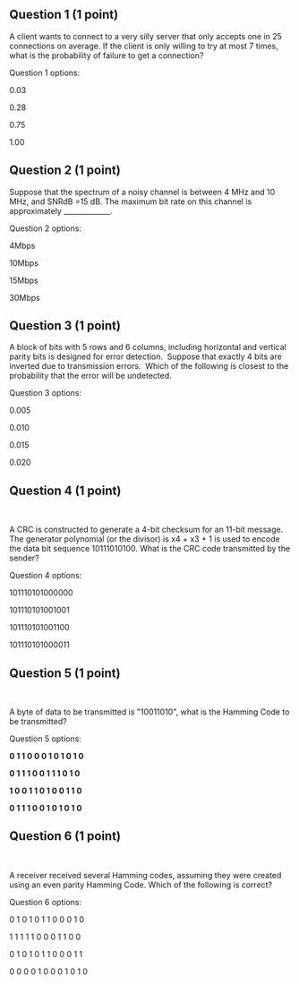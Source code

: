 
## **Question 1** (1 point)

A client wants to connect to a very silly server that only accepts one in 25 connections on average. If the client is only willing to try at most 7 times, what is the probability of failure to get a connection?

Question 1 options:

0.03

0.28

0.75

1.00

## **Question 2** (1 point)

Suppose that the spectrum of a noisy channel is between 4 MHz and 10 MHz, and SNRdB =15 dB. The maximum bit rate on this channel is approximately _____________.

Question 2 options:

4Mbps

10Mbps

15Mbps

30Mbps

## **Question 3** (1 point)

A block of bits with 5 rows and 6 columns, including horizontal and vertical parity bits is designed for error detection.  Suppose that exactly 4 bits are inverted due to transmission errors.  Which of the following is closest to the probability that the error will be undetected.

Question 3 options:

0.005

0.010

0.015

0.020

## **Question 4** (1 point)

 

A CRC is constructed to generate a 4-bit checksum for an 11-bit message.  The generator polynomial (or the divisor) is x4 + x3 + 1 is used to encode the data bit sequence 10111010100. What is the CRC code transmitted by the sender?

Question 4 options:

101110101000000

101110101001001

101110101001100

101110101000011

## **Question 5** (1 point)

 

A byte of data to be transmitted is "10011010", what is the Hamming Code to be transmitted?

Question 5 options:

**0 1 1 0 0 0 1 0 1 0 1 0**

**0 1 1 1 0 0 1 1 1 0 1 0**

**1 0 0 1 1 0 1 0 0 1 1 0**

**0 1 1 1 0 0 1 0 1 0 1 0**

## **Question 6** (1 point)

 

A receiver received several Hamming codes, assuming they were created using an even parity Hamming Code. Which of the following is correct?

Question 6 options:

0 1 0 1 0 1 1 0 0 0 1 0

1 1 1 1 1 0 0 0 1 1 0 0

0 1 0 1 0 1 1 0 0 0 1 1

0 0 0 0 1 0 0 0 1 0 1 0

  